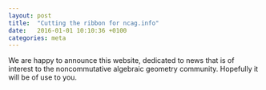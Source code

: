 ```yaml
---
layout: post
title:  "Cutting the ribbon for ncag.info"
date:   2016-01-01 10:10:36 +0100
categories: meta
---
```


We are happy to announce this website, dedicated to news that is of interest to the noncommutative algebraic geometry community. Hopefully it will be of use to you.
